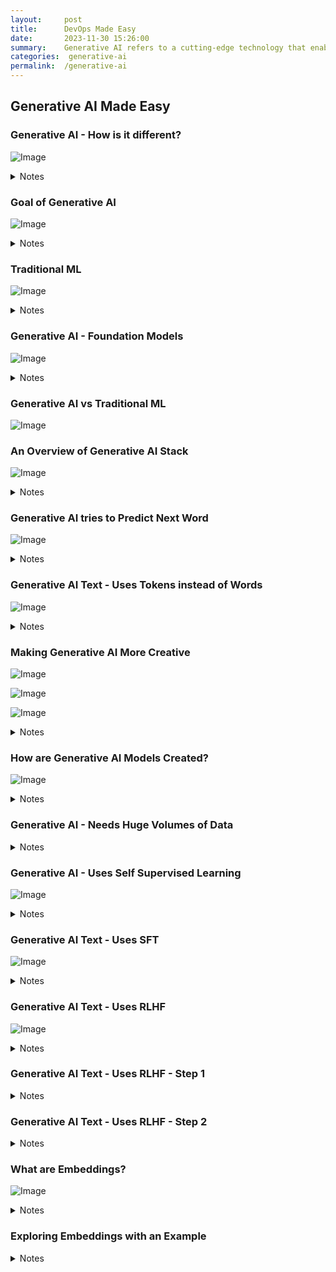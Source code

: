 ```yaml
---
layout:     post
title:      DevOps Made Easy
date:       2023-11-30 15:26:00
summary:    Generative AI refers to a cutting-edge technology that enables machines to autonomously produce creative content, ranging from art and music to text and beyond. By harnessing advanced algorithms, it opens new frontiers in artificial intelligence, fostering creativity and generating novel solutions.
categories:  generative-ai
permalink:  /generative-ai
---
```


## Generative AI Made Easy

### Generative AI - How is it different?

![Image](/images/generative-ai/gen_ai_vs_ml_ai.gif "AI vs ML vs Generative AI")

<details>
    <summary>Notes</summary>
    <ul>
        <li>🔹Artificial Intelligence: Create machines that can simulate human-like intelligence and behavio.</li>
        <li>🔹Machine Learning: Learning from examples.</li>
        <li>🔹Generative AI: Learning from examples to create new content. </li>
    </ul>
</details>


### Goal of Generative AI

![Image](/images/generative-ai/goal_of_gen_ai.gif "Goal of Generative AI")

<details>
    <summary>Notes</summary>
    <ul>
        <li>🔹Goal: Generating New Content </li>
            <ul>
                <li>🔸Instead of making predictions, Generative AI focuses on creating new data samples</li>
                <li>🔸Examples</li>
                    <ul>
                        <li>✅ Text Generation: Writing emails, essays & poems. Generating ideas. </li>
                        <li>✅ Writing Code: Write, debug & analyze programs. </li>
                        <li>✅ Images Generation: Creating paintings, drawings, or other forms of images. </li>
            </ul>
            </ul>
    </ul>
</details>


### Traditional ML

![Image](/images/generative-ai/traditional_ml.gif "Traditional ML")

<details>
    <summary>Notes</summary>
    <ul>
        <li>🔹Traditional ML Models: </li>
            <ul>
                <li>🔸Needed task specific training </li>
                <li>🔸Multiple tasks ➡️ Multiple trainings ➡️ Multiple models</li>
            </ul>
    </ul>
</details>


### Generative AI - Foundation Models

![Image](/images/generative-ai/foundation_model.gif "Foundation Models")

<details>
    <summary>Notes</summary>
    <ul>
        <li>🔹Foundation Models: Pre-Trained Multi Task Models </li>
            <ul>
                <li>🔸Trained once (called pre-training) </li>
                <li>🔸Same model can be used for multiple tasks </li>
                    <ul>
                        <li>✅ Chatbot </li>
                        <li>✅ Classification </li>
                        <li>✅ Summarization </li>
                    </ul>
                <li>🔸Some models are multi-modal as well: Text, video, audio, image... </li>
            </ul>
        <li>🔹Large Language Models: Focused on text</li>
            <ul>
                <li>🔸REMEMBER: Subset of Foundation Models </li>
                <li>🔸Models that are trained on a lot of text to generate more text! </li>
            <ul>
    </ul>
</details>


### Generative AI vs Traditional ML

![Image](/images/generative-ai/traditional_model_vs_foundation_model.gif "Generative AI vs Traditional ML")



### An Overview of Generative AI Stack

![Image](/images/generative-ai/overview_of_gen_ai_stack.gif "Overview of Generative AI Stack")

<details>
    <summary>Notes</summary>
    <ul>
        <li>🔹Applications </li>
            <ul>
                <li>🔸ChatGPT </li>
                <li>🔸DALL·E </li>
                <li>🔸Bing Search, … </li>
            </ul>
        <li>🔹API: </li>
            <ul>
                <li>🔸OpenAI API </li>
                <li>🔸Azure OpenAI </li>
                <li>🔸Google Cloud PaLM API, ... </li>
            <ul>
        <li>🔹Foundation Models: </li>
            <ul>
                <li>🔸OpenAI:  </li>
                    <ul>
                        <li>✅ GPT (2, 3, 3.5, 4, 5, ..): Text, code and more.. </li>
                        <li>✅ DALL·E (1, 2, ...): Images </li>
                    </ul>
                <li>🔸Open Source: </li>
                    <ul>
                        <li>✅ OpenLLaMA (Meta): Generate text, images, and code </li>
                    </ul>
                <li>🔸Other Vendors: Google PaLM, ... </li>
            <ul>
    </ul>
</details>



### Generative AI tries to Predict Next Word

![Image](/images/generative-ai/predict_netxt_word.gif "Predict Next Word")

<details>
    <summary>Notes</summary>
    <ul>
        <li>🔹A key step in Generative AI For Text is predicting the next word </li>
        <li>🔹During training, text based Generative AI models learn the probability that a word might occur in a specific context </li>
            <ul>
                <li>🔸Context: "The cat sat on the" </li>
                <li>🔸Example probabilities for next word: </li>
                    <ul>
                        <li>✅ "mat": 0.4, "table": 0.2, "chair": 0.2, "moon": 0.1 </li>
                    </ul>
                <li>🔸Model might choose the highest probable word and go on to predict subsequent words </li>
                <li>🔸HOWEVER, you can control which of the words is chosen by controlling a few parameters! </li>
                    <ul>
                        <li>✅ temperature, top_k, top_p etc! </li>
                    </ul>
            </ul>
    </ul>
</details>


### Generative AI Text - Uses Tokens instead of Words

![Image](/images/generative-ai/gen_ai_uses_token.gif "Generative AI Text - Uses Tokens instead of Words")

<details>
    <summary>Notes</summary>
    <ul>
        <li>🔹TOKEN: A unit of text that might be a word </li>
            <ul>
                <li>🔸BUT it can be a sub word, punctuation mark, a number, .. </li>
                <li>🔸Why Tokens? </li>
                    <ul>
                        <li>✅ Tokens are more consistent than words </li>
                        <ul>
                            <li>📌 Words can have multiple meanings, depending on the context </li>
                            <li>📌 "bank" might mean financial institution or a river bank </li>
                        </ul>
                        <li>✅ Tokens are more consistent </li>
                        <ul>
                            <li>📌 Example tokens: bank_river, bank_financial or light_verb, light_noun, .. </li>
                        </ul>
                        <li>✅ Tokens are smaller and more manageable </li>
                        <li>✅ Tokens are more efficient to process </li>
                        <ul>
                            <li>📌 Because tokens are consistent, it easy for models to learn relationships and things like parts of speech </li>
                        </ul>
                    </ul>
            </ul>
        <li>🔹Generative AI For Text Models: </li>
            <ul>
                <li>🔸Understand relationships between Words Tokens </li>
                <li>🔸Good at predicting Next Word Token! </li>
                <li>🔸Have a token limit on context and generated text </li>
                    <ul>
                        <li>✅ Example: 1,024 tokens or 4,096 tokens </li>
                    <ul>
            </ul>
    </ul>
</details>


### Making Generative AI More Creative

![Image](/images/generative-ai/temprature.gif "Temerature")

![Image](/images/generative-ai/top_p.gif "Top P")

![Image](/images/generative-ai/top_n.gif "Top N")

<details>
    <summary>Notes</summary>
    <ul>
        <li>🔹A:0.4, B:0.2, C:0.1, D:0.05, E:0.02, F:0.01, .. Which of A, B, C, D, E, F should be chosen? </li>
            <ul>
                <li>🔸Top-K: How many tokens should be considered? </li>
                    <ul>
                        <li>✅ Specify the number of highest probability tokens to consider at each generation step </li>
                        <ul>
                            <li>📌 Example: top_k of 5 => next token is chosen from the top 5 most probable tokens </li>
                        </ul>
                    </ul>
                <li>🔸Top-P: What is the (cumulative) probability limit ? </li>
                    <ul>
                        <li>✅ Define the cumulative probability cutoff for selecting tokens </li>
                        <li>✅ Lower value ➡️ less random responses. Higher value ➡️ more random responses. </li>
                        <ul>
                            <li>📌 Example: top_p value is 0.6 => Next token is either A or B </li>
                        </ul>
                    </ul>
                <li>🔸Temperature: How random should be the output? </li>
                    <ul>
                        <li>✅ Higher values ➡️ more randomness and more creativity </li>
                        <li>✅ Lower values ➡️ lesser randomness</li>
                    </ul>
                <li>🔸Example Scenarios: </li>
                    <ul>
                        <li>✅ Find Capital City of India: use low values </li>
                        <li>✅ Write a creative essay: use high values </li>
                    </ul>
            </ul>
    </ul>
</details>





### How are Generative AI Models Created?

![Image](/images/generative-ai/gen_ai_model_training.gif "Generative AI Model Training")

<details>
    <summary>Notes</summary>
    <ul>
        <li>🔹Training needs huge volumes (Petabytes) of data </li>
        <li>🔹Training process is very complex and needs huge amount of infrastructure </li>
            <ul>
                <li>🔸Uses a combination of self supervised learning, SFT and RLHF </li>
            </ul>
        <li>🔹Once trained, Generative AI Models can perform several tasks really well </li>
            <ul>
                <li>🔸Based on Foundation Models and LLMs (Large Language Models) </li>
            </ul>
    </ul>
</details>

### Generative AI - Needs Huge Volumes of Data

<!-- ![Image](/images/generative-ai/gen_ai_model_training.gif "Temerature") -->

<details>
    <summary>Notes</summary>
    <ul>
        <li>🔹Generative AI models: Statistical models that learn to generate new data by analyzing existing data </li>
            <ul>
                <li>🔸More data analyzed => Better new data similar to existing data </li>
                <li>🔸Example: GPT-3 model was trained on a dataset of 500 billion words of text </li>
            </ul>
        <li>🔹Datasets used include: </li>
            <ul>
                <li>🔸Images, text and code scraped from the open web: </li>
                <ul>
                    <li>✅ Wikipedia </li>
                    <li>✅ Books </li>
                    <li>✅ Conversations </li>
                    <li>✅ Open source code (syntax of programming languages and the semantics of code) </li>
                </ul>
            </ul>
    </ul>
</details>



### Generative AI - Uses Self Supervised Learning

![Image](/images/generative-ai/self_supervised_learning.gif "Self Supervised Learning")

<details>
    <summary>Notes</summary>
    <ul>
        <li>🔹Self-supervised learning: Model learns from the data itself </li>
            <ul>
                <li>🔸WITHOUT requiring explicit labels or annotations </li>
            </ul>
        <li>🔹How does this work? </li>
            <ul>
                <li>🔸Example for text model: </li>
                <ul>
                    <li>➡️ 1: Model tries to predict next word based on preceding words: </li>
                    <ul>
                        <li>✅ Model is given an example sentence: "The sun is shining and the sky is ____." </li>
                        <li>✅ Model predicts the missing word </li>
                    </ul>
                    <li>➡️ 2: Model's predicted word is compared to the actual word that comes next: </li>
                    <ul>
                        <li>✅ Learns from its mistakes and adjusts its internal representation </li>
                        <ul>
                            <li>📌 Neural Networks, Loss Calculation, Backpropagation etc.. </li>
                        </ul>
                    </ul>
                    <li>➡️ 3: Repeated for all text from training dataset </li>
                </ul>
                <li>🔸Model captures the relationships between words, contextual cues, and semantic meanings: </li>
                    <ul>
                        <li>✅ If prompted with "The sun is shining and the sky is," the model might generate: </li>
                        <ul>
                            <li>📌 "The sun is shining and the sky is clear." </li>
                            <li>📌 "The sun is shining and the sky is blue." </li>
                            <li>📌 "The sun is shining and the sky is filled -- with fluffy clouds." </li>
                        </ul>
                    </ul>
            </ul>
    </ul>
</details>




### Generative AI Text - Uses SFT

![Image](/images/generative-ai/self_supervised_learning.gif "SFT")

<details>
    <summary>Notes</summary>
    <ul>
        <li>🔹After basic training, Gen. AI Model can predict NEXT WORD in a sequence based on contextual information </li>
            <ul>
                <li>🔸Given: "My favorite sport is" </li>
                    <ul>
                        <li>✅ Model picks a probable word (basketball:20%, soccer:18%, cricket:10%) </li>
                    </ul>
                <li>🔸Given: "A question?" </li>
                    <ul>
                        <li>✅ Model might follow up with "Another Question?" </li>
                    </ul>
            </ul>
        <li>🔹HOW to make a model to respond to questions with answers? </li>
            <ul>
                <li>🔸Given a question, how to make the model give an answer </li>
                <li>🔸Solution: Supervised Fine-Tuning </li>
            </ul>
        <li>🔹Model is trained with Labeled Data </li>
            <ul>
                <li>🔸1000s of Prompt and Ideal Response combinations </li>
                <li>🔸Model learns to respond to a question with an answer </li>
                <li>🔸Surprisingly less number of prompts add this capability </li>
            </ul>
    </ul>
</details>

### Generative AI Text - Uses RLHF

![Image](/images/generative-ai/rlhf.gif "RLHF")

<details>
    <summary>Notes</summary>
    <ul>
        <li>🔹How to make the model understand human values and preferences? </li>
            <ul>
                <li>🔸Models don't inherently understand human values, ethics, or preferences </li>
                <li>🔸Models can sometimes generate content that is inappropriate, biased, or conflicts with human values </li>
                <li>🔸How can we avoid this? </li>
                <li>🔸Solution: Reinforcement Learning from Human Feedback (RLHF) </li>
            </ul>
        <li>🔹STEPS: </li>
            <ul>
                <li>🔸1: Create a Reward Model that understands human values and preferences </li>
                <li>🔸2: Tune Generative AI Model using Reward Model </li>
            </ul>
    </ul>
</details>

### Generative AI Text - Uses RLHF - Step 1

<!-- ![Image](/images/generative-ai/self_supervised_learning.gif "RLHF") -->

<details>
    <summary>Notes</summary>
    <ul>
        <li>🔹Goal: Build a Reward Model that understands human values and preferences </li>
        <li>🔹How? </li>
            <ul>
                <li>🔸1: Use Generative AI model to generate multiple responses for a prompt </li>
                <li>🔸2: Diverse set of human evaluators rank the responses </li>
                <li>🔸3: Tune Reward Model based on the responses from human evaluators </li>
                <li>🔸Repeat 1, 2, 3 for thousands of prompts </li>
            </ul>
        <li>🔹Result: Reward Model understands human values and preferences (generates a Reward)! </li>
            <ul>
                <li>🔸It will be used later to tune the responses from the Generative AI model </li>
            </ul>
    </ul>
</details>



### Generative AI Text - Uses RLHF - Step 2

<!-- ![Image](/images/generative-ai/self_supervised_learning.gif "RLHF") -->

<details>
    <summary>Notes</summary>
    <ul>
        <li>🔹Goal: Tune Generative AI Model using Reward Model </li>
        <li>🔹How? </li>
            <ul>
                <li>🔸1: Feed a prompt into Generative AI Model to generate a response </li>
                <li>🔸2: Calculate Reward using Reward Model </li>
                <li>🔸3: Tune Generative AI Model based on the evaluation </li>
                <li>🔸Repeat 1, 2, 3 for millions of prompts (automated) </li>
            </ul>
        <li>🔹Result: Generative AI Model understands human values and preferences! </li>
        <li>🔹REMEMBER: You don't need to understand everything about SFT and RHLF </li>
    </ul>
</details>


### What are Embeddings?

![Image](/images/generative-ai/embeddings.gif "Embeddings")

<details>
    <summary>Notes</summary>
    <ul>
        <li>🔹Embeddings: Vector representations of words in a high-dimensional space </li>
            <ul>
                <li>🔸Captures semantic relationships and contextual information </li>
            </ul>
        <li>🔹Example: You can use multiple dimensions to represent animals: </li>
            <ul>
                <li>🔸Size: "small," "medium," or "large." </li>
                <li>🔸Diet: "carnivore," "herbivore," or "omnivore." </li>
                <li>🔸Habitat: "aquatic," "terrestrial," or "arboreal." </li>
                <li>🔸Movement: "flying," "running," "swimming," or "crawling." </li>
            </ul>
    </ul>
</details>

### Exploring Embeddings with an Example

<!-- ![Image](/images/generative-ai/embeddings.gif "Embeddings") -->

<details>
    <summary>Notes</summary>
    <ul>
        <li>🔹Shown here is an embedding of a single word </li>
            <ul>
                <li>🔸OpenAI Embeddings API provides 1536-dimensional vector embeddings </li>
                <li>🔸i.e. Each word is being looked at from 1536 different dimensions </li>
            </ul>
        <li>🔹Widely used in natural language processing (NLP) tasks </li>
            <ul>
                <li>🔸Text Similarity: Measure semantic similarity between texts </li>
                <li>🔸Recommendation Systems: Recommend items based on user preferences </li>
                <li>🔸Clustering: Group similar texts </li>
                <li>🔸Outlier Detection: Find text that does not fit the group </li>
                <li>🔸Example: Similarity Calculation </li>
                <ul>
                    <li>🔸Given two sentences </li>
                    <ul>
                        <li>✅ "The sun is shining brightly." and "Cats and dogs are popular pets." </li>
                    </ul>
                    <li>🔸Calculate similarity between the sentence embeddings. </li>
                    <li>🔸Higher similarity indicates semantic closeness. </li>
                </ul>
            </ul>
    </ul>
</details>




